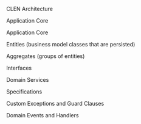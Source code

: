 CLEN Architecture

Application Core

Application Core

Entities (business model classes that are persisted)

Aggregates (groups of entities)

Interfaces

Domain Services

Specifications

Custom Exceptions and Guard Clauses

Domain Events and Handlers


